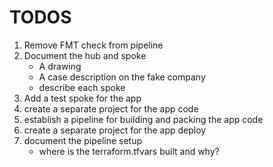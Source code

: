 # TODOS

1. Remove FMT check from pipeline
1. Document the hub and spoke
   - A drawing
   - A case description on the fake company
   - describe each spoke
1. Add a test spoke for the app
1. create a separate project for the app code
1. establish a pipeline for building and packing the app code
1. create a separate project for the app deploy
1. document the pipeline setup
   - where is the terraform.tfvars built and why?
